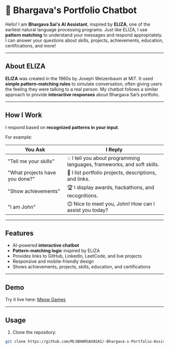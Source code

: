 # 🤖 Bhargava's Portfolio Chatbot

Hello! I am **Bhargava Sai's AI Assistant**, inspired by **ELIZA**, one of the earliest natural language processing programs. Just like ELIZA, I use **pattern matching** to understand your messages and respond appropriately. I can answer your questions about skills, projects, achievements, education, certifications, and more!  

---

## About ELIZA

**ELIZA** was created in the 1960s by Joseph Weizenbaum at MIT. It used **simple pattern-matching rules** to simulate conversation, often giving users the feeling they were talking to a real person. My chatbot follows a similar approach to provide **interactive responses** about Bhargava Sai’s portfolio.  

---

## How I Work

I respond based on **recognized patterns in your input**.  

For example:  

| You Ask | I Reply |
|----------|---------|
| "Tell me your skills" | 💡 I tell you about programming languages, frameworks, and soft skills. |
| "What projects have you done?" | 🚀 I list portfolio projects, descriptions, and links. |
| "Show achievements" | 🏆 I display awards, hackathons, and recognitions. |
| "I am John" | 😊 Nice to meet you, John! How can I assist you today? |

---

## Features

- AI-powered **interactive chatbot**  
- **Pattern-matching logic** inspired by ELIZA  
- Provides links to GitHub, LinkedIn, LeetCode, and live projects  
- Responsive and mobile-friendly design  
- Shows achievements, projects, skills, education, and certifications  

---

## Demo

Try it live here: [Meow Games](https://meowgames.netlify.app/)  

---

## Usage

1. Clone the repository:

```bash
git clone https://github.com/MLSBHARGAVASAI/-Bhargava-s-Portfolio-Assistant.git
